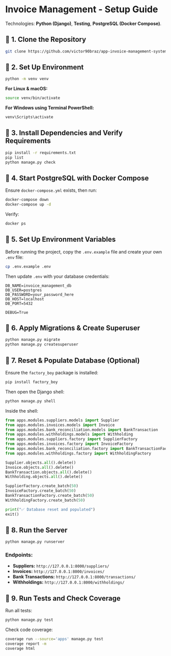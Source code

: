 # Invoice Management - Setup Guide

Technologies: **Python (Django)**, **Testing**, **PostgreSQL (Docker Compose)**.

## 📌 **1. Clone the Repository**

```bash
git clone https://github.com/victor90braz/app-invoice-management-system.git
```

## 📌 **2. Set Up Environment**

```bash
python -m venv venv
```

**For Linux & macOS:**

```bash
source venv/bin/activate
```

**For Windows using Terminal PowerShell:**

```powershell
venv\Scripts\activate
```

## 📌 **3. Install Dependencies and Verify Requirements**

```bash
pip install -r requirements.txt
pip list
python manage.py check
```

## 📌 **4. Start PostgreSQL with Docker Compose**

Ensure `docker-compose.yml` exists, then run:

```bash
docker-compose down
docker-compose up -d
```

Verify:

```bash
docker ps
```

## 📌 **5. Set Up Environment Variables**

Before running the project, copy the `.env.example` file and create your own `.env` file:

```bash
cp .env.example .env
```

Then update `.env` with your database credentials:

```
DB_NAME=invoice_management_db
DB_USER=postgres
DB_PASSWORD=your_password_here
DB_HOST=localhost
DB_PORT=5432

DEBUG=True
```

## 📌 **6. Apply Migrations & Create Superuser**

```bash
python manage.py migrate
python manage.py createsuperuser
```

## 📌 **7. Reset & Populate Database (Optional)**

Ensure the `factory_boy` package is installed:

```bash
pip install factory_boy
```

Then open the Django shell:

```bash
python manage.py shell
```

Inside the shell:

```python
from apps.modules.suppliers.models import Supplier
from apps.modules.invoices.models import Invoice
from apps.modules.bank_reconciliation.models import BankTransaction
from apps.modules.withholdings.models import Withholding
from apps.modules.suppliers.factory import SupplierFactory
from apps.modules.invoices.factory import InvoiceFactory
from apps.modules.bank_reconciliation.factory import BankTransactionFactory
from apps.modules.withholdings.factory import WithholdingFactory

Supplier.objects.all().delete()
Invoice.objects.all().delete()
BankTransaction.objects.all().delete()
Withholding.objects.all().delete()

SupplierFactory.create_batch(50)
InvoiceFactory.create_batch(50)
BankTransactionFactory.create_batch(50)
WithholdingFactory.create_batch(50)

print("✅ Database reset and populated")
exit()
```

## 📌 **8. Run the Server**

```bash
python manage.py runserver
```

### **Endpoints:**

- **Suppliers:** `http://127.0.0.1:8000/suppliers/`
- **Invoices:** `http://127.0.0.1:8000/invoices/`
- **Bank Transactions:** `http://127.0.0.1:8000/transactions/`
- **Withholdings:** `http://127.0.0.1:8000/withholdings/`

## 📌 **9. Run Tests and Check Coverage**

Run all tests:

```bash
python manage.py test
```

Check code coverage:

```bash
coverage run --source='apps' manage.py test
coverage report -m
coverage html
```


